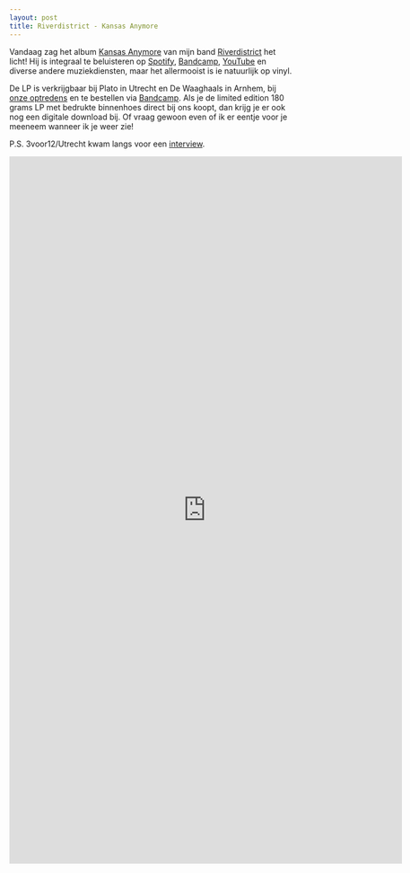 ```yaml
---
layout: post
title: Riverdistrict - Kansas Anymore
---
```


Vandaag zag het album [Kansas Anymore](http://shop.riverdistrictmusic.com/album/kansas-anymore) van mijn band [Riverdistrict](http://www.riverdistrictmusic.com/) het licht! Hij is integraal te beluisteren op [Spotify](https://open.spotify.com/album/7GZXPgs3yHgkrmDXuFOeNF), [Bandcamp](http://shop.riverdistrictmusic.com/album/kansas-anymore), [YouTube](http://youtube.com/playlist?list=PLfrU-HtWjZQhxIkyImpdJCBpRjBki2Fsr) en diverse andere muziekdiensten, maar het allermooist is ie natuurlijk op vinyl.

De LP is verkrijgbaar bij Plato in Utrecht en De Waaghaals in Arnhem, bij [onze optredens](http://www.riverdistrictmusic.com/#shows) en te bestellen via [Bandcamp](http://shop.riverdistrictmusic.com/album/kansas-anymore). Als je de limited edition 180 grams LP met bedrukte binnenhoes direct bij ons koopt, dan krijg je er ook nog een digitale download bij. Of vraag gewoon even of ik er eentje voor je meeneem wanneer ik je weer zie!

P.S. 3voor12/Utrecht kwam langs voor een [interview](http://3voor12.vpro.nl/lokaal/utrecht/nieuws/2015/oktober/-Riverdistrict-is--not-in-Kansas-anymore-.html).

<iframe style="border: 0; width: 700px; height: 1260px;" src="https://bandcamp.com/EmbeddedPlayer/album=2477009346/size=large/bgcol=ffffff/linkcol=0687f5/package=336719697/transparent=true/" seamless><a href="http://shop.riverdistrictmusic.com/album/kansas-anymore">Kansas Anymore by Riverdistrict</a></iframe>
